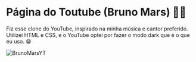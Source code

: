 # Página do Toutube (Bruno Mars) 🎤🎶

Fiz esse clone do YouTube, inspirado na minha música e cantor preferido.
Utilizei HTML e CSS, e o YouTube optei por fazer o modo dark que é o que eu uso. 😁

![BrunoMarsYT](https://github.com/isabela-rodriguesch/landing-page-youtube/assets/130769029/135677b2-5642-4ad1-96d6-f81c717a0161)

